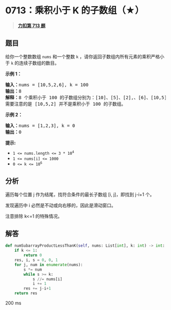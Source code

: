 # 0713：乘积小于 K 的子数组（★）


> <u>**[力扣第 713 题](https://leetcode.cn/problems/subarray-product-less-than-k/)**</u>

## 题目

给你一个整数数组 <code>nums</code> 和一个整数 <code>k</code> ，请你返回子数组内所有元素的乘积严格小于<em> </em><code>k</code> 的连续子数组的数目。


<p><strong>示例 1：</strong></p>

<pre>
<strong>输入：</strong>nums = [10,5,2,6], k = 100
<strong>输出：</strong>8
<strong>解释：</strong>8 个乘积小于 100 的子数组分别为：[10]、[5]、[2],、[6]、[10,5]、[5,2]、[2,6]、[5,2,6]。
需要注意的是 [10,5,2] 并不是乘积小于 100 的子数组。
</pre>

<p><strong>示例 2：</strong></p>

<pre>
<strong>输入：</strong>nums = [1,2,3], k = 0
<strong>输出：</strong>0</pre>



<p><strong>提示: </strong></p>

<ul>
<li><code>1 &lt;= nums.length &lt;= 3 * 10<sup>4</sup></code></li>
<li><code>1 &lt;= nums[i] &lt;= 1000</code></li>
<li><code>0 &lt;= k &lt;= 10<sup>6</sup></code></li>
</ul>


## 分析

遍历每个位置 j 作为结尾，找符合条件的最长子数组 [i, j]，即找到 j-i+1 个。

发现遍历中 i 必然是不动或向右移的，因此是滑动窗口。

注意排除 k<=1 的特殊情况。


## 解答

```python
def numSubarrayProductLessThanK(self, nums: List[int], k: int) -> int:
    if k <= 1:
        return 0
    res, i, s = 0, 0, 1
    for j, num in enumerate(nums):
        s *= num
        while s >= k:
            s //= nums[i]
            i += 1
        res += j-i+1
    return res
```

200 ms

